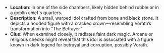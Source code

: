- **Location**: In one of the side chambers, likely hidden behind rubble or in a goblin chief's quarters.
- **Description**: A small, warped idol crafted from bone and black stone. It depicts a hooded figure with a cracked crown—resembling Vorath’s transformation into "The Betrayer."
- **Clue**: When examined closely, it radiates faint dark magic. Arcane or religious checks might reveal that this idol is associated with a figure known in dark legend for betrayal and corruption, possibly Vorath.